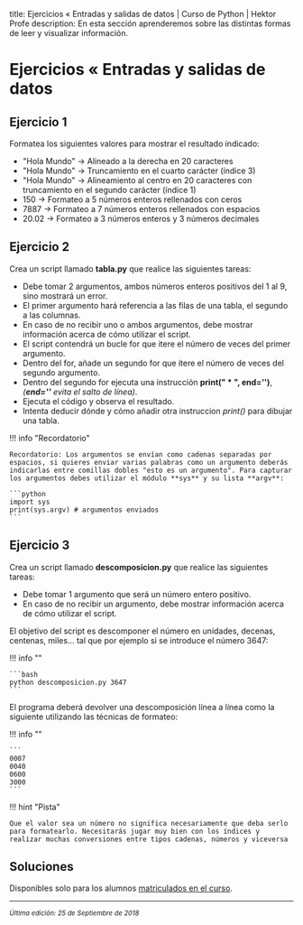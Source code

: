 title: Ejercicios « Entradas y salidas de datos | Curso de Python | Hektor Profe
description: En esta sección aprenderemos sobre las distintas formas de leer y visualizar información.

<style>

.admonition.note > .superfences-tabs > label:hover, .headerlink{
    color: #018dc5 !important;
}

.admonition.info{
    font-size: 100%;
}

.admonition.info label{
    font-size: 91%;
}

.admonition.note > .admonition-title {
    display: none;
}

</style>

# Ejercicios « Entradas y salidas de datos

## Ejercicio 1

Formatea los siguientes valores para mostrar el resultado indicado:

* "Hola Mundo" → Alineado a la derecha en 20 caracteres
* "Hola Mundo" → Truncamiento en el cuarto carácter (índice 3)
* "Hola Mundo" → Alineamiento al centro en 20 caracteres con truncamiento en el segundo carácter (índice 1)
* 150 → Formateo a 5 números enteros rellenados con ceros
* 7887 → Formateo a 7 números enteros rellenados con espacios
* 20.02 → Formateo a 3 números enteros y 3 números decimales

## Ejercicio 2

Crea un script llamado **tabla.py** que realice las siguientes tareas:

* Debe tomar 2 argumentos, ambos números enteros positivos del 1 al 9, sino mostrará un error.
* El primer argumento hará referencia a las filas de una tabla, el segundo a las columnas.
* En caso de no recibir uno o ambos argumentos, debe mostrar información acerca de cómo utilizar el script.
* El script contendrá un bucle for que itere el número de veces del primer argumento.
* Dentro del for, añade un segundo for que itere el número de veces del segundo argumento.
* Dentro del segundo for ejecuta una instrucción **print(" * ", end='')**, *(**end=''** evita el salto de línea)*.
* Ejecuta el código y observa el resultado.
* Intenta deducir dónde y cómo añadir otra instruccion *print()* para dibujar una tabla.

!!! info "Recordatorio" 

    Recordatorio: Los argumentos se envían como cadenas separadas por espacios, si quieres enviar varias palabras como un argumento deberás indicarlas entre comillas dobles "esto es un argumento". Para capturar los argumentos debes utilizar el módulo **sys** y su lista **argv**:

    ```python
    import sys
    print(sys.argv) # argumentos enviados
    ```

## Ejercicio 3

Crea un script llamado **descomposicion.py** que realice las siguientes tareas:

* Debe tomar 1 argumento que será un número entero positivo.
* En caso de no recibir un argumento, debe mostrar información acerca de cómo utilizar el script.

El objetivo del script es descomponer el número en unidades, decenas, centenas, miles... tal que por ejemplo si se introduce el número 3647:

!!! info "" 

    ```bash
    python descomposicion.py 3647
    ```

El programa deberá devolver una descomposición línea a línea como la siguiente utilizando las técnicas de formateo:

!!! info "" 

    ```
    0007
    0040
    0600
    3000
    ```

!!! hint "Pista" 

    Que el valor sea un número no significa necesariamente que deba serlo para formatearlo. Necesitarás jugar muy bien con los índices y realizar muchas conversiones entre tipos cadenas, números y viceversa


## Soluciones

Disponibles solo para los alumnos <u>[matriculados en el curso](https://www.udemy.com/course/python-3-al-completo-desde-cero/?referralCode=11428CACE5771408E4D5)</u>.

___
<small class="edited"><i>Última edición: 25 de Septiembre de 2018</i></small>